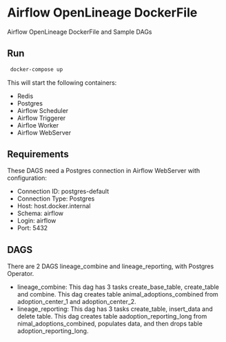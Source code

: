 # Airflow OpenLineage DockerFile
Airflow OpenLineage DockerFile and Sample DAGs

## Run

```bash
 docker-compose up
```

This will start the following containers:
- Redis
- Postgres
- Airflow Scheduler
- Airflow Triggerer
- Airfloe Worker
- Airflow WebServer

## Requirements

These DAGS need a Postgres connection in Airflow WebServer with configuration:
- Connection ID: postgres-default
- Connection Type: Postgres
- Host: host.docker.internal
- Schema: airflow
- Login: airflow
- Port: 5432

## DAGS

There are 2 DAGS lineage_combine and lineage_reporting, with Postgres Operator. 
- lineage_combine: This dag has 3 tasks create_base_table, create_table and combine. This dag creates table animal_adoptions_combined from adoption_center_1  and adoption_center_2.
- lineage_reporting: This dag has 3 tasks create_table, insert_data and delete table. This dag creates table aadoption_reporting_long from nimal_adoptions_combined, populates data, and then drops table adoption_reporting_long.

